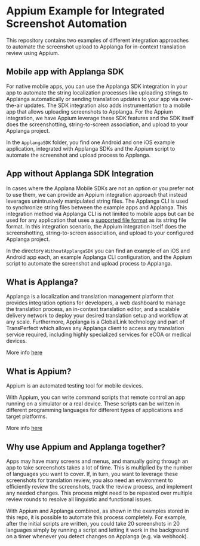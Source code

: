 # Appium Example for Integrated Screenshot Automation
This repository contains two examples of different integration approaches to automate the screenshot upload to Applanga for in-context translation review using Appium.

## Mobile app with Applanga SDK
For native mobile apps, you can use the Applanga SDK integration in your app to automate the string localization processes like uploading strings to Applanga automatically or sending translation updates to your app via over-the-air updates. The SDK integration also adds instrumentation to a mobile app that allows uploading screenshots to Applanga. For the Appium integration, we have Appium leverage these SDK features and the SDK itself does the screenshotting, string-to-screen association, and upload to your Applanga project. 

In the `ApplangaSDK` folder, you find one Android and one iOS example application, integrated with Applanga SDKs and the Appium script to automate the screenshot and upload process to Applanga.

## App without Applanga SDK Integration 
In cases where the Applana Mobile SDKs are not an option or you prefer not to use them, we can provide an Appium integration approach that instead leverages unintrusively manipulated string files. The Applanga CLI is used to synchronize string files between the example apps and Applanga. This integration method via Applanga CLI is not limited to mobile apps but can be used for any application that uses a [supported file format](https://www.applanga.com/docs/formats) as its string file format. In this integration scenario, the Appium integration itself does the screenshotting, string-to-screen association, and upload to your configured Applanga project.  

In the directory `WithoutApplangaSDK` you can find an example of an iOS and Android app each, an example Applanga CLI configuration, and the Appium script to automate the screenshot and upload process to Applanga.


## What is Applanga?
Applanga is a localization and translation management platform that provides integration options for developers, a web dashboard to manage the translation process, an in-context translation editor, and a scalable delivery network to deploy your desired translation setup and workflow at any scale. Furthermore, Applanga is a GlobalLink technology and part of TransPerfect which allows any Applanga client to access any translation service required, including highly specialized services for eCOA or medical devices.  

More info [here](https://www.applanga.com/)

## What is Appium?

Appium is an automated testing tool for mobile devices. 

With Appium, you can write command scripts that remote control an app running on a simulator or a real device. These scripts can be written in different programming languages for different types of applications and target platforms.

More info [here](http://appium.io/)


## Why use Appium and Applanga together?

Apps may have many screens and menus, and manually going through an app to take screenshots takes a lot of time. This is multiplied by the number of languages you want to cover. If, in turn, you want to leverage these screenshots for translation review, you also need an environment to efficiently review the screenshots, track the review process, and implement any needed changes. This process might need to be repeated over multiple review rounds to resolve all linguistic and functional issues.  

With Appium and Applanga combined, as shown in the examples stored in this repo, it is possible to automate this process completely. For example, after the initial scripts are written, you could take 20 screenshots in 20 languages simply by running a script and letting it work in the background on a timer whenever you detect changes on Applanga (e.g. via webhook). 

